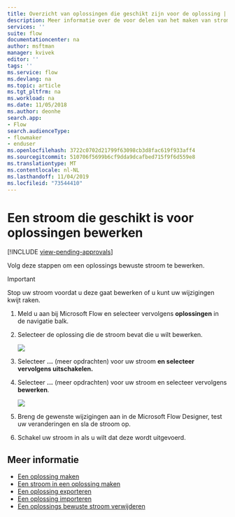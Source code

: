 ```yaml
---
title: Overzicht van oplossingen die geschikt zijn voor de oplossing | Microsoft Docs
description: Meer informatie over de voor delen van het maken van stromen in oplossingen.
services: ''
suite: flow
documentationcenter: na
author: msftman
manager: kvivek
editor: ''
tags: ''
ms.service: flow
ms.devlang: na
ms.topic: article
ms.tgt_pltfrm: na
ms.workload: na
ms.date: 11/05/2018
ms.author: deonhe
search.app:
- Flow
search.audienceType:
- flowmaker
- enduser
ms.openlocfilehash: 3722c0702d21799f63098cb3d8fac619f933aff4
ms.sourcegitcommit: 510706f5699b6cf9dda9dcafbed715f9f6d559e8
ms.translationtype: MT
ms.contentlocale: nl-NL
ms.lasthandoff: 11/04/2019
ms.locfileid: "73544410"
---
```

# <a name="edit-a-solution-aware-flow"></a>Een stroom die geschikt is voor oplossingen bewerken
[!INCLUDE [view-pending-approvals](includes/cc-rebrand.md)]

Volg deze stappen om een oplossings bewuste stroom te bewerken.

> [!IMPORTANT]
> Stop uw stroom voordat u deze gaat bewerken of u kunt uw wijzigingen kwijt raken.

1. Meld u aan bij Microsoft Flow en selecteer vervolgens **oplossingen** in de navigatie balk.
1. Selecteer de oplossing die de stroom bevat die u wilt bewerken.

   ![](./media/edit-solution-aware-flow/new-flow-inside-solution.png)

1. Selecteer **...** (meer opdrachten) voor uw stroom **en selecteer vervolgens uitschakelen.**
1. Selecteer **...** (meer opdrachten) voor uw stroom en selecteer vervolgens **bewerken**.

   ![](./media/edit-solution-aware-flow/edit-flow.png)
   
1. Breng de gewenste wijzigingen aan in de Microsoft Flow Designer, test uw veranderingen en sla de stroom op.
1. Schakel uw stroom in als u wilt dat deze wordt uitgevoerd.

## <a name="learn-more"></a>Meer informatie

* [Een oplossing maken](./overview-solution-flows.md)
* [Een stroom in een oplossing maken](./create-flow-solution.md)
* [Een oplossing exporteren](./export-flow-solution.md)
* [Een oplossing importeren](./import-flow-solution.md)
* [Een oplossings bewuste stroom verwijderen](./remove-solution-aware-flow.md)
